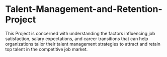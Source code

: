 # Talent-Management-and-Retention-Project
This Project is concerned with understanding the factors influencing job satisfaction, salary expectations, and career transitions that can help organizations tailor their talent management strategies to attract and retain top talent in the competitive job market.
